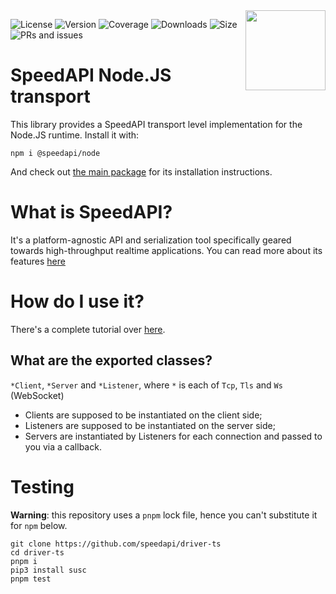 <img align="right" width="128" src="https://github.com/speedapi/info/blob/master/logos/logo_color.png?raw=true">

![License](https://img.shields.io/github/license/speedapi/driver-ts-node)
![Version](https://img.shields.io/npm/v/@speedapi/node)
![Coverage](https://coveralls.io/repos/github/speedapi/driver-ts-node/badge.svg?branch=master)
![Downloads](https://img.shields.io/npm/dt/@speedapi/node)
![Size](https://img.shields.io/bundlephobia/minzip/@speedapi/node)
![PRs and issues](https://img.shields.io/badge/PRs%20and%20issues-welcome-brightgreen)

# SpeedAPI Node.JS transport
This library provides a SpeedAPI transport level implementation for the Node.JS runtime. Install it with:
```console
npm i @speedapi/node
```

And check out [the main package](https://www.npmjs.com/package/@speedapi/driver) for its installation instructions.

# What is SpeedAPI?
It's a platform-agnostic API and serialization tool specifically geared towards high-throughput realtime applications. You can read more about its features [here](https://github.com/speedapi/info)

# How do I use it?
There's a complete tutorial over [here](https://github.com/speedapi/info/tree/master/speedapi-tutorial).

## What are the exported classes?
`*Client`, `*Server` and `*Listener`, where `*` is each of `Tcp`, `Tls` and `Ws` (WebSocket)
  - Clients are supposed to be instantiated on the client side;
  - Listeners are supposed to be instantiated on the server side;
  - Servers are instantiated by Listeners for each connection and passed to you via a callback.

# Testing
**Warning**: this repository uses a `pnpm` lock file, hence you can't substitute it for `npm` below.
```
git clone https://github.com/speedapi/driver-ts
cd driver-ts
pnpm i
pip3 install susc
pnpm test
```
